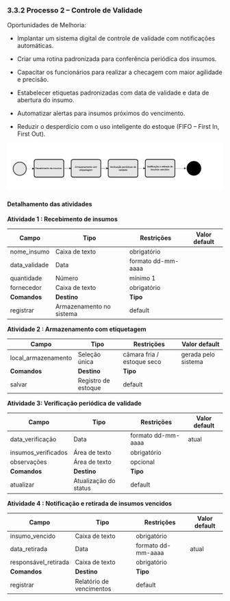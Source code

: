 ### 3.3.2 Processo 2 – Controle de Validade
 
Oportunidades de Melhoria:

- Implantar um sistema digital de controle de validade com notificações automáticas.

- Criar uma rotina padronizada para conferência periódica dos insumos.

- Capacitar os funcionários para realizar a checagem com maior agilidade e precisão.

- Estabelecer etiquetas padronizadas com data de validade e data de abertura do insumo.

- Automatizar alertas para insumos próximos do vencimento.

- Reduzir o desperdício com o uso inteligente do estoque (FIFO – First In, First Out).

![Exemplo de um Modelo BPMN do PROCESSO 2](../images/processo2.png "Modelo BPMN do Processo 2.")


#### Detalhamento das atividades

**Atividade 1 : Recebimento de insumos**

| **Campo**       | **Tipo**         | **Restrições** | **Valor default** |
| ---             | ---              | ---            | ---               |
| nome_insumo | Caixa de texto	  |  obrigatório              |                   |
| data_validade  |  Data                |    formato dd-mm-aaaa	            |                   |
| quantidade	           | Número   | mínimo 1	 |                |
| fornecedor          | Caixa de texto   | obrigatório	 |           |
| **Comandos**         |  **Destino**                   | **Tipo** |
| registrar               | Armazenamento no sistema	              | default           |


**Atividade 2 : Armazenamento com etiquetagem**

| **Campo**       | **Tipo**         | **Restrições** | **Valor default** |
| ---             | ---              | ---            | ---               |
| local_armazenamento	 | Seleção única		  |  câmara fria / estoque seco              |  gerada pelo sistema                 |
| **Comandos**         |  **Destino**                   | **Tipo** |
| salvar               | Registro de estoque	              | default           |


**Atividade 3: Verificação periódica de validade**

| **Campo**       | **Tipo**         | **Restrições** | **Valor default** |
| ---             | ---              | ---            | ---               |
| data_verificação	 |Data		  |  formato dd-mm-aaaa	              |  atual                 |
| insumos_verificados		 |Área de texto			  |  obrigatório	              |                  |
| observações	 |Área de texto		  |  opcional	              |                 |
| **Comandos**         |  **Destino**                   | **Tipo** |
| atualizar               | Atualização do status	              | default           |


**Atividade 4 : Notificação e retirada de insumos vencidos**

| **Campo**       | **Tipo**         | **Restrições** | **Valor default** |
| ---             | ---              | ---            | ---               |
| insumo_vencido	 |Caixa de texto			  |  obrigatório	              |                |
| data_retirada		 |Data			  | formato dd-mm-aaaa              |   atual               |
| responsável_retirada		 |Caixa de texto			  |  obrigatório	              |                 |
| **Comandos**         |  **Destino**                   | **Tipo** |
| registrar              | Relatório de vencimentos	              | default           |
